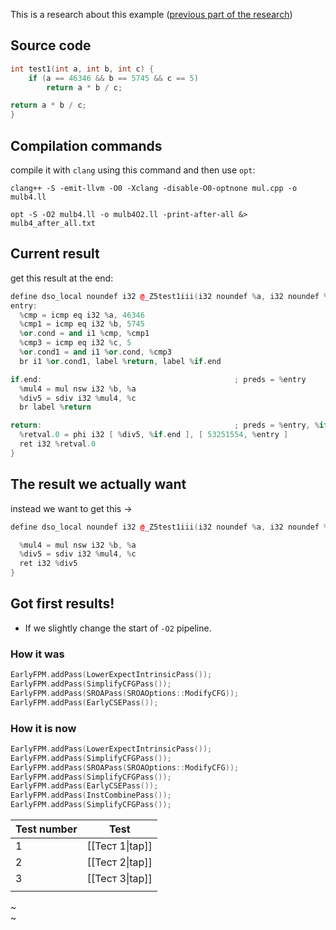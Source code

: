 This is a research about this example ([previous part of the research](./README_old.md))

## Source code
```cpp
int test1(int a, int b, int c) {
	if (a == 46346 && b == 5745 && c == 5)
		return a * b / c;

return a * b / c;
}
```
## Compilation commands

compile it with `clang` using this command and then use `opt`:
```
clang++ -S -emit-llvm -O0 -Xclang -disable-O0-optnone mul.cpp -o mulb4.ll
```

```
opt -S -O2 mulb4.ll -o mulb4O2.ll -print-after-all &> mulb4_after_all.txt
```

## Current result

get this result at the end:
```cpp
define dso_local noundef i32 @_Z5test1iii(i32 noundef %a, i32 noundef %b, i32 noundef %c) local_unnamed_addr #0 {
entry:
  %cmp = icmp eq i32 %a, 46346
  %cmp1 = icmp eq i32 %b, 5745
  %or.cond = and i1 %cmp, %cmp1
  %cmp3 = icmp eq i32 %c, 5
  %or.cond1 = and i1 %or.cond, %cmp3
  br i1 %or.cond1, label %return, label %if.end

if.end:                                           ; preds = %entry
  %mul4 = mul nsw i32 %b, %a
  %div5 = sdiv i32 %mul4, %c
  br label %return

return:                                           ; preds = %entry, %if.end
  %retval.0 = phi i32 [ %div5, %if.end ], [ 53251554, %entry ]
  ret i32 %retval.0
}

```
## The result we actually want

instead we want to get this ->
```cpp
define dso_local noundef i32 @_Z5test1iii(i32 noundef %a, i32 noundef %b, i32 noundef %c) local_unnamed_addr #0 {

  %mul4 = mul nsw i32 %b, %a
  %div5 = sdiv i32 %mul4, %c
  ret i32 %div5
}

```

## Got first results!
- If we slightly change the start of `-O2` pipeline.

### How it was 
```cpp
EarlyFPM.addPass(LowerExpectIntrinsicPass());
EarlyFPM.addPass(SimplifyCFGPass());
EarlyFPM.addPass(SROAPass(SROAOptions::ModifyCFG));
EarlyFPM.addPass(EarlyCSEPass());
```

### How it is now
```cpp
EarlyFPM.addPass(LowerExpectIntrinsicPass());
EarlyFPM.addPass(SimplifyCFGPass());
EarlyFPM.addPass(SROAPass(SROAOptions::ModifyCFG));
EarlyFPM.addPass(SimplifyCFGPass());
EarlyFPM.addPass(EarlyCSEPass());
EarlyFPM.addPass(InstCombinePass());
EarlyFPM.addPass(SimplifyCFGPass());
```

| Test number | Test            |
| ----------- | --------------- |
| 1           | [[Тест 1\|tap]] |
| 2           | [[Тест 2\|tap]] |
| 3           | [[Тест 3\|tap]] |
|             |                 |
~                                                                                                             
~                                      
